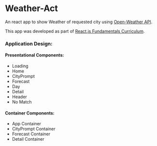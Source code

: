 # Weather-Act

An react app to show Weather of requested city using [Open-Weather API](http://openweathermap.org/api).

This app was developed as part of [React.js Fundamentals Curriculum](https://github.com/ReactjsProgram/react-fundamentals-curriculum/tree/master).

### Application Design:
#### Presentational Components:
  * Loading
  * Home
  * CityPrompt
  * Forecast
  * Day
  * Detail
  * Header
  * No Match

#### Container Components:
  * App Container
  * CityPrompt Container
  * Forecast Container
  * Detail Container
